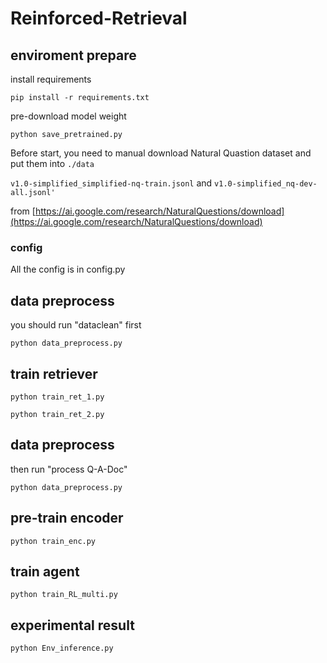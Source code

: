 # Reinforced-Retrieval

## enviroment prepare
install requirements

```pip install -r requirements.txt```

pre-download model weight

```python save_pretrained.py```

Before start, you need to manual download Natural Quastion dataset and put them into ```./data```

```v1.0-simplified_simplified-nq-train.jsonl``` and ```v1.0-simplified_nq-dev-all.jsonl'```

from [https://ai.google.com/research/NaturalQuestions/download](https://ai.google.com/research/NaturalQuestions/download)
### config
All the config is in config.py

## data preprocess
you should run "dataclean" first

```python data_preprocess.py```

## train retriever
```python train_ret_1.py```

```python train_ret_2.py```

## data preprocess
then run "process Q-A-Doc"

```python data_preprocess.py```

## pre-train encoder
```python train_enc.py```

## train agent
```python train_RL_multi.py```

## experimental result
```python Env_inference.py```
